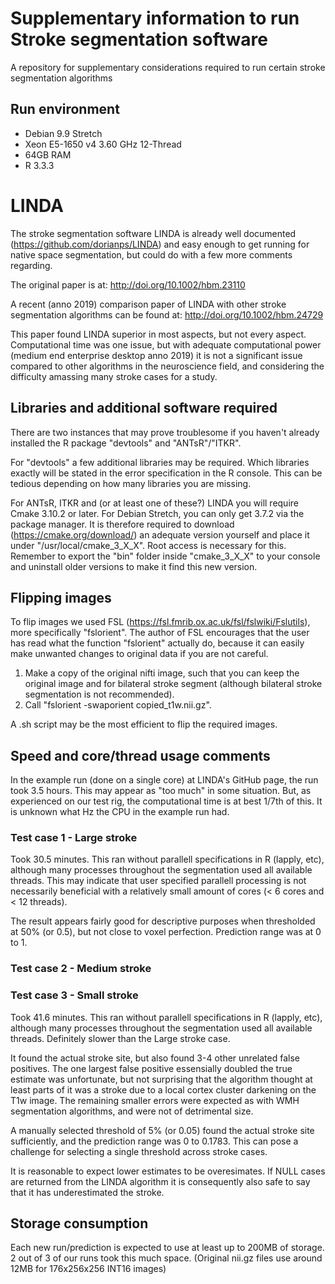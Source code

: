 # Supplementary information to run Stroke segmentation software
A repository for supplementary considerations required to run certain stroke segmentation algorithms

## Run environment
- Debian 9.9 Stretch
- Xeon E5-1650 v4 3.60 GHz 12-Thread
- 64GB RAM
- R 3.3.3

# LINDA
The stroke segmentation software LINDA is already well documented (https://github.com/dorianps/LINDA) and easy enough to get running for native space segmentation, but could do with a few more comments regarding.

The original paper is at: http://doi.org/10.1002/hbm.23110

A recent (anno 2019) comparison paper of LINDA with other stroke segmentation algorithms can be found at: http://doi.org/10.1002/hbm.24729

This paper found LINDA superior in most aspects, but not every aspect. Computational time was one issue, but with adequate computational power (medium end enterprise desktop anno 2019) it is not a significant issue compared to other algorithms in the neuroscience field, and considering the difficulty amassing many stroke cases for a study.

## Libraries and additional software required 
There are two instances that may prove troublesome if you haven't already installed the R package "devtools" and "ANTsR"/"ITKR".

For "devtools" a few additional libraries may be required. Which libraries exactly will be stated in the error specification in the R console. This can be tedious depending on how many libraries you are missing.

For ANTsR, ITKR and (or at least one of these?) LINDA you will require Cmake 3.10.2 or later. For Debian Stretch, you can only get 3.7.2 via the package manager. It is therefore required to download (https://cmake.org/download/) an adequate version yourself and place it under "/usr/local/cmake_3_X_X". Root access is necessary for this. Remember to export the "bin" folder inside "cmake_3_X_X" to your console and uninstall older versions to make it find this new version.

## Flipping images
To flip images we used FSL (https://fsl.fmrib.ox.ac.uk/fsl/fslwiki/Fslutils), more specifically "fslorient". The author of FSL encourages that the user has read what the function "fslorient" actually do, because it can easily make unwanted changes to original data if you are not careful.

1. Make a copy of the original nifti image, such that you can keep the original image and for bilateral stroke segment (although bilateral stroke segmentation is not recommended).
2. Call "fslorient -swaporient copied_t1w.nii.gz".

A .sh script may be the most efficient to flip the required images.

## Speed and core/thread usage comments
In the example run (done on a single core) at LINDA's GitHub page, the run took 3.5 hours. This may appear as "too much" in some situation. But, as experienced on our test rig, the computational time is at best 1/7th of this. It is unknown what Hz the CPU in the example run had.

### Test case 1 - Large stroke
Took 30.5 minutes. This ran without parallell specifications in R (lapply, etc), although many processes throughout the segmentation used all available threads. This may indicate that user specified parallell processing is not necessarily beneficial with a relatively small amount of cores (< 6 cores and < 12 threads).

The result appears fairly good for descriptive purposes when thresholded at 50% (or 0.5), but not close to voxel perfection. Prediction range was at 0 to 1.

### Test case 2 - Medium stroke



### Test case 3 - Small stroke
Took 41.6 minutes. This ran without parallell specifications in R (lapply, etc), although many processes throughout the segmentation used all available threads. Definitely slower than the Large stroke case.

It found the actual stroke site, but also found 3-4 other unrelated false positives. The one largest false positive  essensially doubled the true estimate was unfortunate, but not surprising that the algorithm thought at least parts of it was a stroke due to a local cortex cluster darkening on the T1w image. The remaining smaller errors were expected as with WMH segmentation algorithms, and were not of detrimental size.

A manually selected threshold of 5% (or 0.05) found the actual stroke site sufficiently, and the prediction range was 0 to 0.1783. This can pose a challenge for selecting a single threshold across stroke cases.

It is reasonable to expect lower estimates to be overesimates. If NULL cases are returned from the LINDA algorithm it is consequently also safe to say that it has underestimated the stroke.

## Storage consumption
Each new run/prediction is expected to use at least up to 200MB of storage. 2 out of 3 of our runs took this much space.
(Original nii.gz files use around 12MB for 176x256x256 INT16 images)
